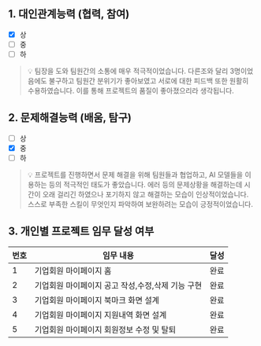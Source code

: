 ## 1. 대인관계능력 (협력, 참여)

- [x] 상
- [ ] 중
- [ ] 하

> 💡 팀장을 도와 팀원간의 소통에 매우 적극적이었습니다. 다른조와 달리 3명이었음에도 불구하고 팀원간 분위기가 좋아보였고 서로에 대한 피드백 또한 원활히 수용하였습니다. 이를 통해 프로젝트의 품질이 좋아졌으리라 생각됩니다.

## 2. 문제해결능력 (배움, 탐구)

- [ ] 상
- [x] 중
- [ ] 하

> 💡 프로젝트를 진행하면서 문제 해결을 위해 팀원들과 협업하고, AI 모델들을 이용하는 등의 적극적인 태도가 좋았습니다. 에러 등의 문제상황을 해결하는데 시간이 오래 걸리긴 하였으나 포기하지 않고 해결하는 모습이 인상적이었습니다. 스스로 부족한 스킬이 무엇인지 파악하여 보완하려는 모습이 긍정적이었습니다.

## 3. 개인별 프로젝트 임무 달성 여부

| 번호  | 임무 내용                        | 달성  |
| --- | ---------------------------- | --- |
| 1   | 기업회원 마이페이지 홈                 | 완료  |
| 2   | 기업회원 마이페이지 공고 작성,수정,삭제 기능 구현 | 완료  |
| 3   | 기업회원 마이페이지 북마크 화면 설계         | 완료  |
| 4   | 기업회원 마이페이지 지원내역 화면 설계        | 완료  |
| 5   | 기업회원 마이페이지 회원정보 수정 및 탈퇴      | 완료  |

